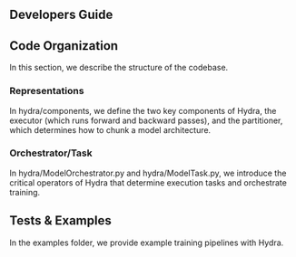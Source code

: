Developers Guide
---

## Code Organization

In this section, we describe the structure of the codebase. 

### Representations

In hydra/components, we define the two key components of Hydra, the executor (which runs forward and backward passes), and the partitioner, which determines how to chunk a model architecture.

### Orchestrator/Task
In hydra/ModelOrchestrator.py and hydra/ModelTask.py, we introduce the critical operators of Hydra that determine execution tasks and orchestrate training.

## Tests & Examples
In the examples folder, we provide example training pipelines with Hydra.
